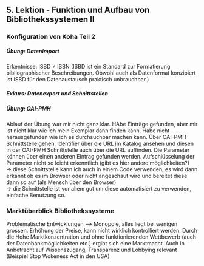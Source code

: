 ## 5. Lektion - Funktion und Aufbau von Bibliothekssystemen II ##

### Konfiguration von Koha Teil 2 
##### Übung: Datenimport
Erkentnisse: ISBD ≠ ISBN (ISBD ist ein Standard zur Formatierung bibliographischer Beschreibungen. Obwohl auch als Datenformat konzipiert ist ISBD für den Datenaustausch praktisch unbrauchbar.) 
##### Exkurs: Datenexport und Schnittstellen  
##### Übung: OAI-PMH  
Ablauf der Übung war mir nicht ganz klar. HAbe Einträge gefunden, aber mir ist nicht klar wie ich mein Exemplar dann finden kann. Habe nicht herausgefunden wie ich es durchsuchbar machen kann. Über OAI-PMH Schnittstelle gehen. Identifier über die URL im Katalog ansehen und diesen in der OAI-PMH Schnittstelle auch über die URL auffinden. Die Parameter können über einen anderen Eintrag gefunden werden.  Aufschlüsselung der Parameter nicht so leicht erkenntlich (gibt es hier andere möglichkeiten?)  
  -> diese Schnittstelle kann ich auch in einem Code verwenden, es wird dann erkannt ob es im Browser oder nicht angeschaut wird und bereitet diese dann so auf (als Mensch über den Browser)  
  -> die Schnittstelle ist vor allem gut um diese automatisiert zu verwenden, einfache Benutzung so.

### Marktüberblick Bibliothekssysteme
Problematische Entwicklungen --> Monopole, alles liegt bei wenigen grossen. 
Erhöhung der Preise, kann nicht wirklich kontrolliert werden. Durch die Hohe Marktkonzentration und ohne funktionierenden Wettbewerb (auch der Datenbankmöglichkeiten etc.) ergibt sich eine Marktmacht.
Auch in Anbetracht auf Wissenszugang, Transparenz und Lobbying relevant (Beispiel Stop Wokeness Act in den USA)

